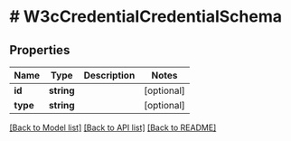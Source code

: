 # # W3cCredentialCredentialSchema

## Properties

| Name     | Type       | Description | Notes      |
| -------- | ---------- | ----------- | ---------- |
| **id**   | **string** |             | [optional] |
| **type** | **string** |             | [optional] |

[[Back to Model list]](../../README.md#models) [[Back to API list]](../../README.md#endpoints) [[Back to README]](../../README.md)
